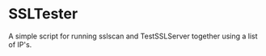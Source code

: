 SSLTester
=========

A simple script for running sslscan and TestSSLServer together using a list of IP's.
